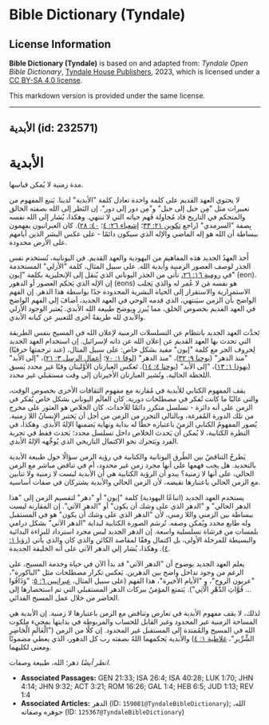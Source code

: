 # Bible Dictionary (Tyndale)

## License Information

**Bible Dictionary (Tyndale)** is based on and adapted from: _Tyndale Open Bible Dictionary_, [Tyndale House Publishers](https://tyndaleopenresources.com/), 2023, which is licensed under a [CC BY-SA 4.0 license](https://creativecommons.org/licenses/by-sa/4.0/legalcode.en).

This markdown version is provided under the same license.



--------------------------------

## الأبدية (id: 232571)

الأبدية
=======

مدة زمنية لا يُمكن قياسها.

لا يحتوي العهد القديم على كلمة واحدة تعادل كلمة "الأبدية" لدينا. يَنبع المفهوم من تعبيرات مثل "مِن جيل إلى جيل" و"مِن دور إلى دور". إن النَظر إلى الله بصفته الخالق والمتحكم في التاريخ قاد مُحاولة فَهم حياته التي لا تنتهي. وهكذا، يُشار إلى الله نفسه بِصفة "السرمدي" (راجع [تكوين ٢١: ٣٣](https://ref.ly/Gen21:33)؛ [إشعياء ٢٦: ٤](https://ref.ly/Isa26:4)؛ [٤٠: ٢٨](https://ref.ly/Isa40:28)). كان العبرانيون يفهمون ببساطة أن الله هو إله الماضي والإله الذي سيكون دائمًا \- على عكس البشر الذين أيامهم على الأرض محدودة.

أَخذ العهدُ الجديد هذه المفاهيم من اليهودية والعهد القديم. في اليونانية، تُستخدم نفس الجذر لوصف العصور الزمنية وأبدية الله. على سبيل المثال، كلمة "الأزلي" المستخدمة في [رومية ١٦: ٢٦،](https://ref.ly/Rom16:26) تأتي من الجذر اليوناني الذي يُنقل إلى الإنجليزية بكلمة "إيون" (eon). إن الإله الذي يَحكم العصور أو الدهور (eons) هو نفسه مَن لا عُمر له والذي يَجلب الاستمرارية والاستقرار إلى الحياة البشرية المحدودة جدًا بواسطة هذا الدهر. إن الفهم الواضح بأن الزمن سيَنتهي، الذي قدمه الوحي في العهد الجديد، أضافَ إلى الفهم الواضح في العهد القديم بخصوص الخلق، مما يُبرز ويوضح طبيعة الله الأبدي. يُعتبر الوجود الأزلي والأبدي لله طريقةً أخرى للتعبير عن كيانه الأبدي.

تَحدَّث العهد الجديد بانتظام عن التسلسلات الزمنية لإعلان الله في المسيح بنفس الطريقة التي تحدث بها العهد القديم عن إعلان الله عن ذاته لإسرائيل. إن استخدام العهد الجديد لِحروف الجر مع كلمة "إيون" مفيد بشكل خاص: على سبيل المثال، (عند ترجمتها حرفيًا) "منذ الدهر" ([يوحنا ٩: ٣٢](https://ref.ly/John9:32))، "منذ الدهر" ([لوقا ١: ٧٠](https://ref.ly/Luke1:70)؛ [أعمال الرسل ٣: ٢١](https://ref.ly/Acts3:21))، "إلى الأبد" ([يهوذا ١: ١٣](https://ref.ly/Jude1:13))، "إلى الأبد" ([يوحنا ٤: ١٤](https://ref.ly/John4:14)). تَعكس العبارتان الأوَّليتان وقتًا غير محدد يَسبق اللحظة الحالية، وتُشير العبارتان الأخيرتان إلى وقت مستقبلي غير محدد.

يقف المفهوم الكتابي للأبدية في مُقارنة مع مفهوم الثقافات الأخرى بخصوص الوقت، والتي غالبًا ما كانت تُفكر في مصطلحات دورية. كان العالَم اليوناني بشكل خاص يُفكر في الزمن على أنه دائرة \- تسلسل متكرر دائمًا للأحداث. كان الخلاص هو العثور على مخرج من تلك الدورة المُفرغة، وبالتالي التحرر من الزمن من أجل أن يَختبر الإنسانُ اللا زمنية. يُصور المفهومُ الكتابي الزمنَ باعتباره خطًا له بداية ونهاية يَضمنها الإلهُ الأبدي. وهكذا، في النظرة الكتابية، لا يُمكن أن يَحدث الخلاص داخل تسلسل محدد؛ يَحدث فقط في تجربة الفرد ويَتحرك نحو الاكتمال التاريخي الذي يُوجِّهه الإلهُ الأبدي.

يَطرحُ التناقضُ بين الطُرق اليونانية والكتابية في رؤية الزمن سؤالًا حول طبيعة الأبدية بالتحديد. هل يجب فهمها على أنها مجرد زمن غير محدود، أم في تناقض مباشر مع الزمن الحالي، على أنها لا زمنية؟ يبدو أن الرؤية الكتابية هي أن الأبدية ليست لا زمنية ولا تتابين مع الزمن الحالي باعتبارها نقيضه، لأن الزمن الحالي والأبدية يشتركان في صفات أساسية.

يستخدم العهد الجديد (اتباعًا اليهودية) كلمة "إيون" أو "دهر" لتقسيم الزمن إلى "هذا الدهر الحالي" و "الدهر الذي على وشك أن يكون" أو "الدهر الآتي". إن المقارنة ليست ببساطة بين الزمني واللا زمني، لأن "الدهر الذي على وشك أن يكون" هو في المستقبل وله طابع محدد ويُمكن وصفه. تُرسَم الصورة الكتابية لبداية "الدهر الآتي" بشكل درامي بلمسات من فرشاة تسلسلية واسعة. إن الدهر الجديد ليس مجرد استرداد للبراءة البدائية والبسيطة للمرحلة الأولى، بل اكتمال وفقًا لمقاصد الكائن والذي كان والذي يأتي ([رؤيا ١: ٤](https://ref.ly/Rev1:4)). وهكذا، يُشار إلي الدهر الآتي على أنه الخليقة الجديدة.

يعلم العهد الجديد بوضوح أن "الدهر الآتي" قد بدأ الآن في حياة وخدمة المسيح، على الرغم من وجود تداخل واضح بين الدهرين. يَعكس تكرار مصطلحات مثل "الباكورة"، "عربون الروح"، و "الأيام الأخيرة"، هذا الفهم (على سبيل المثال، [عبرانيين ٦: ٥](https://ref.ly/Heb6:5): "وَذَاقُوا ... قُوَّاتِ الدَّهْرِ الْآتِي"). يَتمتع المؤمنُ ببركات الدهر المستقبلي التي تم استحضارها إلى الحاضر من خلال عمل المسيح الفدائي.

لذلك، لا يقف مفهوم الأبدية في تعارض وتناقض مع الزمن باعتبارها لا زمنية. إن الأبدية هي المساحة الزمنية غير المحدود وغير القابل للحساب والمربوطة في بدايتها بمجيء ملكوت الله في المسيح والمُمتدة إلى المستقبل غير المحدود. إن كلًا من الزمن ("الْعَالَمِ الْحَاضِرِ الشِّرِّيرِ"، [غلاطية ١: ٤](https://ref.ly/Gal1:4)) والأبدية يَحكمهما اللهُ بصفته رب كل الدهور، الذي يعطي مضمونًا ومعنى لكليهما.

*انظر أيضًا* دهر؛ الله، طبيعة وصفات.

* **Associated Passages:** GEN 21:33; ISA 26:4; ISA 40:28; LUK 1:70; JHN 4:14; JHN 9:32; ACT 3:21; ROM 16:26; GAL 1:4; HEB 6:5; JUD 1:13; REV 1:4
* **Associated Articles:** الدهر (ID: `159081@TyndaleBibleDictionary`); الله، جوهره وصفاته (ID: `125367@TyndaleBibleDictionary`)


